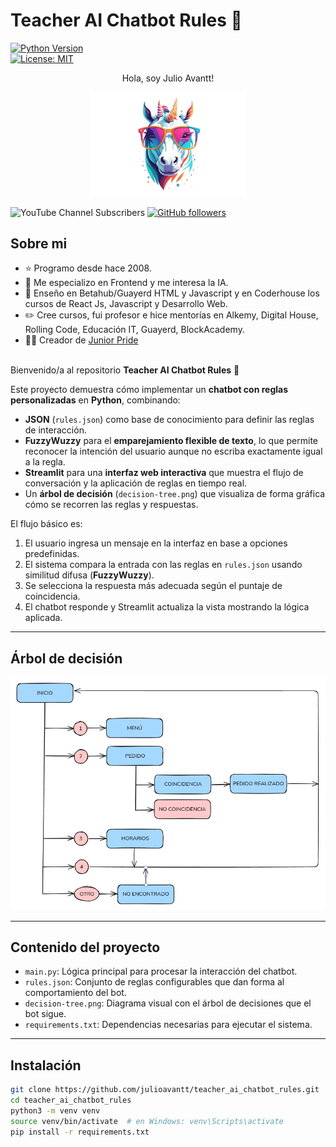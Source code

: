 # Teacher AI Chatbot Rules 🤖

[![Python Version](https://img.shields.io/badge/python–3.10-blue)]()  
[![License: MIT](https://img.shields.io/badge/license-MIT-green)]()

<div align="center">
Hola, soy Julio Avantt! 
</div>

<p align="center">
 <img src="https://github.com/julioavantt/julioavantt/blob/main/unicorn-with-glasses.png" style="width:250px">
</p>

![YouTube Channel Subscribers](https://img.shields.io/youtube/channel/subscribers/UC38RutKRyCUHZ866mTNkUAw?link=https%3A%2F%2Fyoutube.com%2F%40juniorpride)
[![GitHub followers](https://img.shields.io/github/followers/julioavantt?style=social)](https://github.com/julioavantt)

## Sobre mi

- ⭐ Programo desde hace 2008.
- 📲 Me especializo en Frontend y me interesa la IA.
- 🎥 Enseño en Betahub/Guayerd HTML y Javascript y en Coderhouse los cursos de React Js, Javascript y Desarrollo Web.
- ✏️ Cree cursos, fui profesor e hice mentorías en Alkemy, Digital House, Rolling Code, Educación IT, Guayerd, BlockAcademy.
- 🧑‍🏫 Creador de [Junior Pride](https://www.youtube.com/@juniorpride)
  <br>
  <br>

Bienvenido/a al repositorio **Teacher AI Chatbot Rules** 👋

Este proyecto demuestra cómo implementar un **chatbot con reglas personalizadas** en **Python**, combinando:

- **JSON** (`rules.json`) como base de conocimiento para definir las reglas de interacción.
- **FuzzyWuzzy** para el **emparejamiento flexible de texto**, lo que permite reconocer la intención del usuario aunque no escriba exactamente igual a la regla.
- **Streamlit** para una **interfaz web interactiva** que muestra el flujo de conversación y la aplicación de reglas en tiempo real.
- Un **árbol de decisión** (`decision-tree.png`) que visualiza de forma gráfica cómo se recorren las reglas y respuestas.

El flujo básico es:

1. El usuario ingresa un mensaje en la interfaz en base a opciones predefinidas.
2. El sistema compara la entrada con las reglas en `rules.json` usando similitud difusa (**FuzzyWuzzy**).
3. Se selecciona la respuesta más adecuada según el puntaje de coincidencia.
4. El chatbot responde y Streamlit actualiza la vista mostrando la lógica aplicada.

---

## Árbol de decisión

![Árbol de decisión](./decision-tree.png)

---

## Contenido del proyecto

- `main.py`: Lógica principal para procesar la interacción del chatbot.
- `rules.json`: Conjunto de reglas configurables que dan forma al comportamiento del bot.
- `decision-tree.png`: Diagrama visual con el árbol de decisiones que el bot sigue.
- `requirements.txt`: Dependencias necesarias para ejecutar el sistema.

---

## Instalación

```bash
git clone https://github.com/julioavantt/teacher_ai_chatbot_rules.git
cd teacher_ai_chatbot_rules
python3 -m venv venv
source venv/bin/activate  # en Windows: venv\Scripts\activate
pip install -r requirements.txt



```
